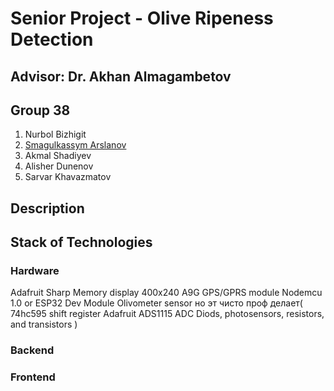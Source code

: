 # Senior Project - Olive Ripeness Detection

## Advisor: Dr. Akhan Almagambetov
## Group 38

1. Nurbol Bizhigit
2. [Smagulkassym Arslanov](https://www.linkedin.com/in/smagulkassym/)
3. Akmal Shadiyev
3. Alisher Dunenov
4. Sarvar Khavazmatov

## Description

## Stack of Technologies 

### Hardware

Adafruit Sharp Memory display 400x240
A9G GPS/GPRS module
Nodemcu 1.0 or ESP32 Dev Module
Olivometer sensor но эт чисто проф делает(
    74hc595 shift register
    Adafruit ADS1115 ADC
    Diods, photosensors, resistors, and transistors
)

### Backend

### Frontend

### 